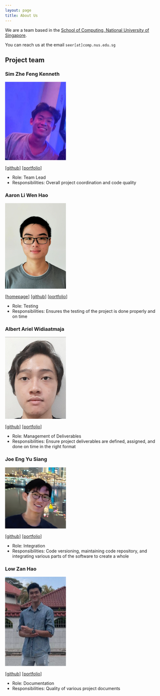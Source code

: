 ```yaml
---
layout: page
title: About Us
---
```


We are a team based in the [School of Computing, National University of Singapore](http://www.comp.nus.edu.sg).

You can reach us at the email `seer[at]comp.nus.edu.sg`

## Project team

### Sim Zhe Feng Kenneth

<img src="images/kennethsim2000.png" width="200px">

[[github](http://github.com/johndoe)]
[[portfolio](team/johndoe.md)]

* Role: Team Lead
* Responsibilities: Overall project coordination and code quality

### Aaron Li Wen Hao

<img src="images/alwhgithub.png" width="200px">

[[homepage](http://www.comp.nus.edu.sg/~damithch)]
[[github](https://github.com/alwhgithub)]
[[portfolio](team/johndoe.md)]

* Role: Testing
* Responsibilities: Ensures the testing of the project is done properly and on time

### Albert Ariel Widiaatmaja

<img src="images/albertarielw.png" width="200px">

[[github](http://github.com/johndoe)]
[[portfolio](team/johndoe.md)]

* Role: Management of Deliverables
* Responsibilities: Ensure project deliverables are defined, assigned, and done on time in the right format

### Joe Eng Yu Siang

<img src="images/yusiangeng.png" width="200px">

[[github](http://github.com/yusiangeng)] [[portfolio](team/yusiangeng.md)]

* Role: Integration
* Responsibilities: Code versioning, maintaining code repository, and integrating various parts of the software to create a whole

### Low Zan Hao

<img src="images/paotheroo.PNG" width="200px">

[[github](http://github.com/paotheroo)]
[[portfolio](team/johndoe.md)]

* Role: Documentation
* Responsibilities: Quality of various project documents
